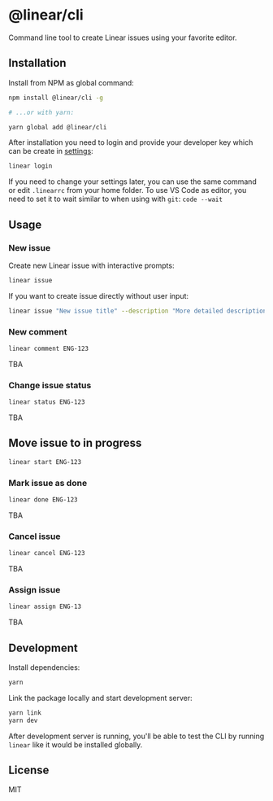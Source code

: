# @linear/cli

Command line tool to create Linear issues using your favorite editor.

## Installation

Install from NPM as global command:

```bash
npm install @linear/cli -g

# ...or with yarn:

yarn global add @linear/cli
```

After installation you need to login and provide your developer key which can be create in [settings](https://linear.app/settings):

```bash
linear login
```

If you need to change your settings later, you can use the same command or edit `.linearrc` from your home folder. To use VS Code as editor, you need to set it to wait similar to when using with `git`: `code --wait`

## Usage

### New issue

Create new Linear issue with interactive prompts:

```bash
linear issue
```

If you want to create issue directly without user input:

```bash
linear issue "New issue title" --description "More detailed description" --skipInput
```

### New comment

```bash
linear comment ENG-123
```

TBA

### Change issue status

```bash
linear status ENG-123
```

TBA

## Move issue to in progress

```bash
linear start ENG-123
```

### Mark issue as done

```bash
linear done ENG-123
```

TBA

### Cancel issue

```bash
linear cancel ENG-123
```

TBA

### Assign issue

```bash
linear assign ENG-13
```

TBA

## Development

Install dependencies:

```bash
yarn
```

Link the package locally and start development server:

```bash
yarn link
yarn dev
```

After development server is running, you'll be able to test the CLI by running `linear` like it would be installed globally.

## License

MIT
